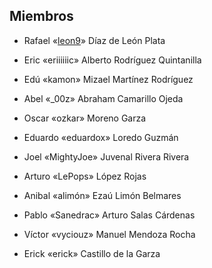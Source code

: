 ## Miembros

* Rafael «[leon9][]» Díaz de León Plata
* Eric «eriiiiiic» Alberto Rodríguez Quintanilla
* Edú «kamon» Mizael Martínez Rodríguez
* Abel «_00z» Abraham Camarillo Ojeda
* Oscar «ozkar» Moreno Garza
* Eduardo «eduardox» Loredo Guzmán
* Joel «MightyJoe» Juvenal Rivera Rivera
* Arturo «LePops» López Rojas
* Anibal «alimón» Ezaú Limón Belmares
* Pablo «Sanedrac» Arturo  Salas Cárdenas
* Víctor «vyciouz» Manuel Mendoza Rocha
* Erick «erick» Castillo de la Garza

  [leon9]: http://elinter.net/
